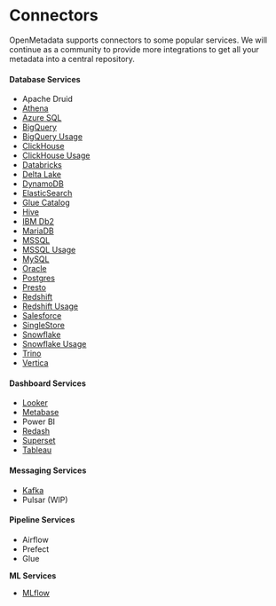 # Connectors

OpenMetadata supports connectors to some popular services. We will continue as a community to provide more integrations to get all your metadata into a central repository.

#### Database Services

* Apache Druid
* [Athena](athena.md)
* [Azure SQL](azure-sql.md)
* [BigQuery](bigquery/)
* [BigQuery Usage](bigquery/bigquery-usage.md)
* [ClickHouse](clickhouse/)
* [ClickHouse Usage](clickhouse/clickhouse-usage.md)
* [Databricks](databricks.md)
* [Delta Lake](delta-lake.md)
* [DynamoDB](dynamodb.md)
* [ElasticSearch](elastic-search.md)
* [Glue Catalog](glue-catalog/)
* [Hive](hive.md)
* [IBM Db2](ibm-db2.md)
* [MariaDB](mariadb.md)
* [MSSQL](mssql/)
* [MSSQL Usage](mssql/mssql-usage.md)
* [MySQL](mysql/mysql.md)
* [Oracle](oracle.md)
* [Postgres](postgres/)
* [Presto](presto.md)
* [Redshift](redshift/)
* [Redshift Usage](redshift/redshift-usage.md)
* [Salesforce](salesforce.md)
* [SingleStore](singlestore.md)
* [Snowflake](snowflake/)
* [Snowflake Usage](snowflake/snowflake-usage.md)
* [Trino](trino.md)
* [Vertica](vertica.md)

#### Dashboard Services

* [Looker](looker.md)
* [Metabase](metabase.md)
* Power BI
* [Redash](redash.md)
* [Superset](superset.md)
* [Tableau](tableau.md)

#### Messaging Services

* [Kafka](kafka.md)
* Pulsar (WIP)

#### Pipeline Services

* Airflow
* Prefect
* Glue

**ML Services**

* [MLflow](mlflow/)
